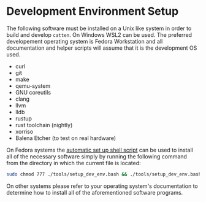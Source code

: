 # Development Environment Setup

The following software must be installed on a Unix like system in order to build and develop `catten`. On Windows WSL2 can be used.
The preferred developement operating system is Fedora Workstation and all documentation and helper scripts will assume that it is the development OS used.

- curl
- git
- make
- qemu-system
- GNU coreutils
- clang
- llvm
- lldb
- rustup
- rust toolchain (nightly)
- xorriso
- Balena Etcher (to test on real hardware)

On Fedora systems the [automatic set up shell script](./tools/setup_dev_env.bash) can be used to install all of the necessary software simply by running the following command from the directory in which the current file is located:

```bash
sudo chmod 777 ./tools/setup_dev_env.bash && ./tools/setup_dev_env.bash
```

On other systems please refer to your operating system's documentation to determine how to install all of the aforementioned software programs.
